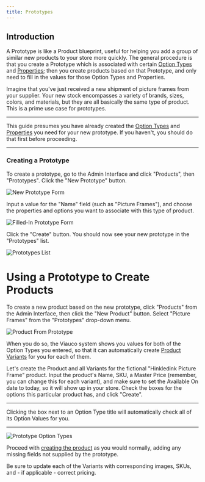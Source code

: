 ```yaml
---
title: Prototypes
---
```


## Introduction

A Prototype is like a Product blueprint, useful for helping you add a group of similar new products to your store more quickly. The general procedure is that you create a Prototype which is associated with certain [Option Types](/user/products/product_options.html) and [Properties](/user/products/product_properties.html); then you create products based on that Prototype, and only need to fill in the values for those Option Types and Properties.

Imagine that you've just received a new shipment of picture frames from your supplier. Your new stock encompasses a variety of brands, sizes, colors, and materials, but they are all basically the same type of product. This is a prime use case for prototypes.

***
This guide presumes you have already created the [Option Types](/user/products/product_options.html) and [Properties](/user/products/product_properties.html) you need for your new prototype. If you haven't, you should do that first before proceeding.
***

### Creating a Prototype

To create a prototype, go to the Admin Interface and click "Products", then "Prototypes". Click the "New Prototype" button.

![New Prototype Form](../../../images/user/products/new_prototype.jpg)

Input a value for the "Name" field (such as "Picture Frames"), and choose the properties and options you want to associate with this type of product.

![Filled-In Prototype Form](../../../images/user/products/picture_frame_prototype.jpg)

Click the "Create" button. You should now see your new prototype in the "Prototypes" list.

![Prototypes List](../../../images/user/products/prototypes.jpg)

# Using a Prototype to Create Products

To create a new product based on the new prototype, click "Products" from the Admin Interface, then click the "New Product" button. Select "Picture Frames" from the "Prototypes" drop-down menu.

![Product From Prototype](../../../images/user/products/product_from_prototype.jpg)

When you do so, the Viauco system shows you values for both of the Option Types you entered, so that it can automatically create [Product Variants](/user/products/creating_products.html#understanding-variants) for you for each of them.

Let's create the Product and all Variants for the fictional "Hinkledink Picture Frame" product. Input the product's Name, SKU, a Master Price (remember, you can change this for each variant), and make sure to set the Available On date to today, so it will show up in your store. Check the boxes for the options this particular product has, and click "Create".

***
Clicking the box next to an Option Type title will automatically check all of its Option Values for you.
***

![Prototype Option Types](../../../images/user/products/prototype_product_with_options.jpg)

Proceed with [creating the product](/user/products/creating_products.html) as you would normally, adding any missing fields not supplied by the prototype.

Be sure to update each of the Variants with corresponding images, SKUs, and - if applicable - correct pricing.
